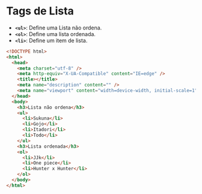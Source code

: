 # Tags de Lista

- **`<ul>`**: Define uma Lista não ordena.
- **`<ol>`**: Define uma lista ordenada.
- **`<li>`**: Define um item de lista.

```html
<!DOCTYPE html>
<html>
  <head>
    <meta charset="utf-8" />
    <meta http-equiv="X-UA-Compatible" content="IE=edge" />
    <title></title>
    <meta name="description" content="" />
    <meta name="viewport" content="width=device-width, initial-scale=1" />
  </head>
  <body>
    <h3>Lista não ordena</h3>
    <ul>
      <li>Sukuna</li>
      <li>Gojo</li>
      <li>Itadori</li>
      <li>Todo</li>
    </ul>
    <h3>Lista ordenada</h3>
    <ol>
      <li>JJk</li>
      <li>One piece</li>
      <li>Hunter x Hunter</li>
    </ol>
  </body>
</html>
```
